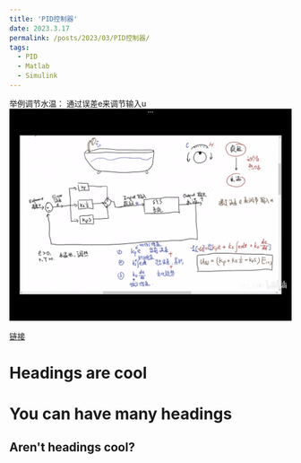```yaml
---
title: 'PID控制器'
date: 2023.3.17
permalink: /posts/2023/03/PID控制器/
tags:
  - PID
  - Matlab
  - Simulink
---
```


举例调节水温：
通过误差e来调节输入u
![水温模型](/images/shuiwenpid.png)


[链接](https://www.bilibili.com/video/BV1xQ4y1T7yv/?spm_id_from=333.999.0.0)


Headings are cool
======

You can have many headings
======

Aren't headings cool?
------
